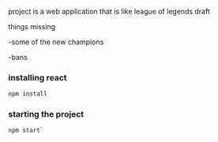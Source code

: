 <p>project is a web application that is like league of legends draft</p>

<p>things missing<p>
<p>-some of the new champions</p>
<p>-bans</p>



<h3>installing react</h3>

```bash
npm install
```


<h3>starting the project</h3>

```bash
npm start`
```

